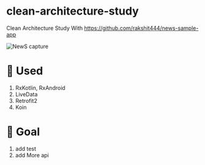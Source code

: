 # clean-architecture-study
Clean Architecture Study With https://github.com/rakshit444/news-sample-app

![NewS capture](https://user-images.githubusercontent.com/33992757/86511912-5616c400-be38-11ea-8159-cd6a0bc77b5f.PNG)

# 🌟 Used
1. RxKotlin, RxAndroid
2. LiveData
3. Retrofit2
4. Koin

# 🚀 Goal
1. add test
2. add More api
